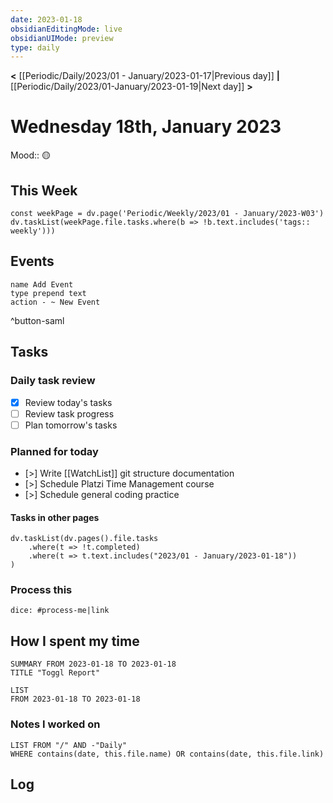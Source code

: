 ```yaml
---
date: 2023-01-18
obsidianEditingMode: live
obsidianUIMode: preview
type: daily
---
```


**<** [[Periodic/Daily/2023/01 - January/2023-01-17|Previous day]] **|** [[Periodic/Daily/2023/01-January/2023-01-19|Next day]] **>**

# Wednesday 18th, January 2023

Mood:: 🟡

## This Week

```dataviewjs
const weekPage = dv.page('Periodic/Weekly/2023/01 - January/2023-W03')
dv.taskList(weekPage.file.tasks.where(b => !b.text.includes('tags:: weekly')))
```

## Events
```button
name Add Event
type prepend text
action - ~ New Event
```
^button-saml

## Tasks

### Daily task review
- [x] Review today's tasks
- [ ] Review task progress
- [ ] Plan tomorrow's tasks

### Planned for today
- [>] Write [[WatchList]] git structure documentation
- [>] Schedule Platzi Time Management course
- [>] Schedule general coding practice

#### Tasks in other pages
```dataviewjs
dv.taskList(dv.pages().file.tasks
	.where(t => !t.completed)
	.where(t => t.text.includes("2023/01 - January/2023-01-18"))
)
```

### Process this
`dice: #process-me|link`

## How I spent my time

```toggl
SUMMARY FROM 2023-01-18 TO 2023-01-18
TITLE "Toggl Report"
```

```toggl
LIST
FROM 2023-01-18 TO 2023-01-18
```

### Notes I worked on

```dataview
LIST FROM "/" AND -"Daily"
WHERE contains(date, this.file.name) OR contains(date, this.file.link)
```

## Log

